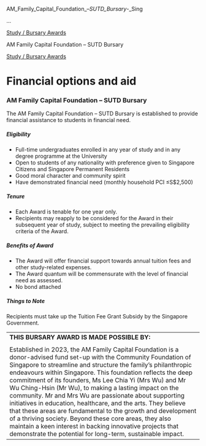 AM_Family_Capital_Foundation_–_SUTD_Bursary_-_Sing



…

 [Study / Bursary Awards](/admissions/undergraduate/financing-options-and-aid/financial-aid/study-bursary-awards) 

AM Family Capital Foundation – SUTD Bursary

[Study / Bursary Awards](https://www.sutd.edu.sg/admissions/undergraduate/financing-options-and-aid/financial-aid/study-bursary-awards)

Financial options and aid
=========================

### AM Family Capital Foundation – SUTD Bursary

The AM Family Capital Foundation – SUTD Bursary is established to provide financial assistance to students in financial need.

##### **Eligibility**

* Full-time undergraduates enrolled in any year of study and in any degree programme at the University
* Open to students of any nationality with preference given to Singapore Citizens and Singapore Permanent Residents
* Good moral character and community spirit
* Have demonstrated financial need (monthly household PCI ≤S$2,500)

##### **Tenure**

* Each Award is tenable for one year only.
* Recipients may reapply to be considered for the Award in their subsequent year of study, subject to meeting the prevailing eligibility criteria of the Award.

##### **Benefits of Award**

* The Award will offer financial support towards annual tuition fees and other study-related expenses.
* The Award quantum will be commensurate with the level of financial need as assessed.
* No bond attached

##### **Things to Note**

Recipients must take up the Tuition Fee Grant Subsidy by the Singapore Government.

|  |
| --- |
| **THIS BURSARY AWARD IS MADE POSSIBLE BY:** |
|  |
| Established in 2023, the AM Family Capital Foundation is a donor-advised fund set-up with the Community Foundation of Singapore to streamline and structure the family’s philanthropic endeavours within Singapore. This foundation reflects the deep commitment of its founders, Ms Lee Chia Yi (Mrs Wu) and Mr Wu Ching-Hsin (Mr Wu), to making a lasting impact on the community.   Mr and Mrs Wu are passionate about supporting initiatives in education, healthcare, and the arts. They believe that these areas are fundamental to the growth and development of a thriving society. Beyond these core areas, they also maintain a keen interest in backing innovative projects that demonstrate the potential for long-term, sustainable impact. |

